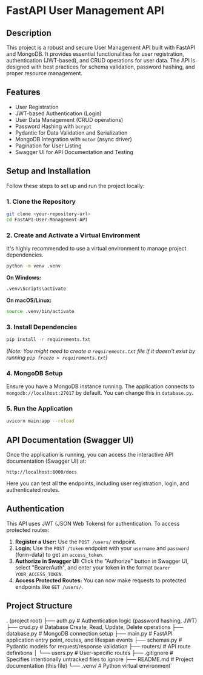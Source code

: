 # FastAPI User Management API

## Description

This project is a robust and secure User Management API built with FastAPI and MongoDB. It provides essential functionalities for user registration, authentication (JWT-based), and CRUD operations for user data. The API is designed with best practices for schema validation, password hashing, and proper resource management.

## Features

- User Registration
- JWT-based Authentication (Login)
- User Data Management (CRUD operations)
- Password Hashing with `bcrypt`
- Pydantic for Data Validation and Serialization
- MongoDB Integration with `motor` (async driver)
- Pagination for User Listing
- Swagger UI for API Documentation and Testing

## Setup and Installation

Follow these steps to set up and run the project locally:

### 1. Clone the Repository

```bash
git clone <your-repository-url>
cd FastAPI-User-Management-API
```

### 2. Create and Activate a Virtual Environment

It's highly recommended to use a virtual environment to manage project dependencies.

```bash
python -m venv .venv
```

**On Windows:**

```bash
.venv\Scripts\activate
```

**On macOS/Linux:**

```bash
source .venv/bin/activate
```

### 3. Install Dependencies

```bash
pip install -r requirements.txt
```

*(Note: You might need to create a `requirements.txt` file if it doesn't exist by running `pip freeze > requirements.txt`)*

### 4. MongoDB Setup

Ensure you have a MongoDB instance running. The application connects to `mongodb://localhost:27017` by default. You can change this in `database.py`.

### 5. Run the Application

```bash
uvicorn main:app --reload
```

## API Documentation (Swagger UI)

Once the application is running, you can access the interactive API documentation (Swagger UI) at:

`http://localhost:8000/docs`

Here you can test all the endpoints, including user registration, login, and authenticated routes.

## Authentication

This API uses JWT (JSON Web Tokens) for authentication. To access protected routes:

1. **Register a User:** Use the `POST /users/` endpoint.
2. **Login:** Use the `POST /token` endpoint with your `username` and `password` (form-data) to get an `access_token`.
3. **Authorize in Swagger UI:** Click the "Authorize" button in Swagger UI, select "BearerAuth", and enter your token in the format `Bearer YOUR_ACCESS_TOKEN`.
4. **Access Protected Routes:** You can now make requests to protected endpoints like `GET /users/`.

## Project Structure

. (project root)
├── auth.py             # Authentication logic (password hashing, JWT)
├── crud.py             # Database Create, Read, Update, Delete operations
├── database.py         # MongoDB connection setup
├── main.py             # FastAPI application entry point, routes, and lifespan events
├── schemas.py          # Pydantic models for request/response validation
├── routers/            # API route definitions
│   └── users.py        # User-specific routes
├── .gitignore          # Specifies intentionally untracked files to ignore
├── README.md           # Project documentation (this file)
└── .venv/              # Python virtual environment`
